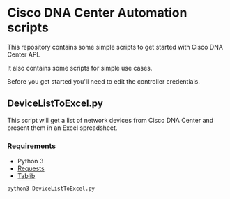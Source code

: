 # Cisco DNA Center Automation scripts

This repository contains some simple scripts to get started with Cisco DNA Center API.

It also contains some scripts for simple use cases.

Before you get started you'll need to edit the controller credentials.

## DeviceListToExcel.py

This script will get a list of network devices from Cisco DNA Center and present them in an Excel spreadsheet.

### Requirements
* Python 3
* [Requests][requests_link]
* [Tablib][tablib_link]

[requests_link]: https://2.python-requests.org/en/master/
[tablib_link]: http://docs.python-tablib.org/en/master/

`python3 DeviceListToExcel.py`
	